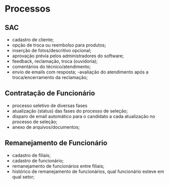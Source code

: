 # Processos

## SAC
- cadastro de cliente;
- opção de troca ou reembolso para produtos;
- inserção de fotos/descritivo opcional;
- aprovação prévia pelos administradores do software;
- feedback, reclamação, troca (ouvidoria);
- comentários do técnico/atendimento;
- envio de emails com resposta;
-avaliação do atendimento após a troca/encerramento da reclamação;

## Contratação  de Funcionário
- processo seletivo de diversas fases
- atualização (status) das fases do processo de seleção;
- disparo de email automático para o candidato a cada atualização no processo de seleção;
- anexo de arquivos/documentos;

## Remanejamento de Funcionário
- cadastro de filiais;
- cadastro de funcionário;
- remanejamento de funcionários entre filiais;
- histórico de remanejamento de funcionários, qual funcionário esteve em qual setor;
